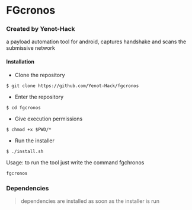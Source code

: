 # FGcronos
### Created by Yenot-Hack

a payload automation tool for android, captures handshake and scans the submissive network 

#### Installation

- Clone the repository
```
$ 𝚐𝚒𝚝 𝚌𝚕𝚘𝚗𝚎 𝚑𝚝𝚝𝚙𝚜://𝚐𝚒𝚝𝚑𝚞𝚋.𝚌𝚘𝚖/𝚈𝚎𝚗𝚘𝚝-𝙷𝚊𝚌𝚔/𝚏𝚐𝚌𝚛𝚘𝚗𝚘𝚜

```

- Enter the repository
```
$ 𝚌𝚍 𝚏𝚐𝚌𝚛𝚘𝚗𝚘𝚜

```

- Give execution permissions
```
$ 𝚌𝚑𝚖𝚘𝚍 +𝚡 $𝙿𝚆𝙳/*

```

- Run the installer
```
$ ./𝚒𝚗𝚜𝚝𝚊𝚕𝚕.𝚜𝚑

```

Usage:
to run the tool just write the command fgchronos 
```
𝚏𝚐𝚌𝚛𝚘𝚗𝚘𝚜

```

### Dependencies
> dependencies are installed as soon as the installer is run 
